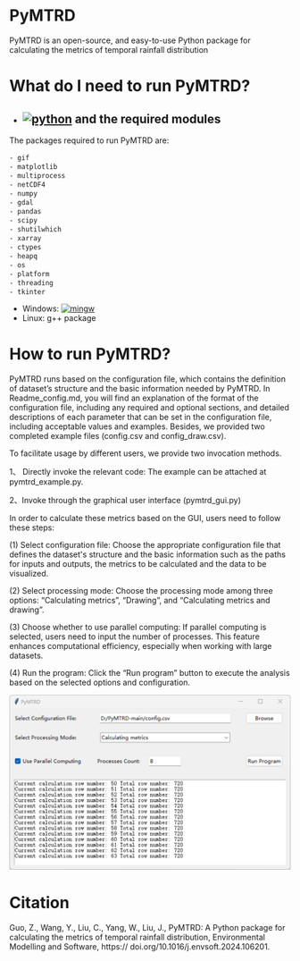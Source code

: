 # PyMTRD

PyMTRD is  an open-source, and easy-to-use Python package for calculating the metrics of temporal rainfall distribution

# What do I need to run PyMTRD?

* ## [![python](https://img.shields.io/badge/Python-3-3776AB.svg?style=flat&logo=python&logoColor=white)](https://www.python.org) and the required modules

The packages required to run PyMTRD are:

```
- gif
- matplotlib
- multiprocess
- netCDF4
- numpy
- gdal
- pandas
- scipy
- shutilwhich 
- xarray
- ctypes
- heapq
- os
- platform
- threading
- tkinter
```

* Windows: [![mingw](https://img.shields.io/badge/MinGW-w64-3776AB.svg)](https://www.mingw-w64.org/)
* Linux: g++ package

# How to run PyMTRD?



PyMTRD runs based on the configuration file, which contains the definition of dataset’s structure and the basic information needed by PyMTRD. In Readme_config.md, you will find an explanation of the format of the configuration file, including any required and optional sections, and detailed descriptions of each parameter that can be set in the configuration file, including acceptable values and examples. Besides, we provided  two completed example files (config.csv and config_draw.csv). 

To facilitate usage by different users, we provide two invocation methods.

1、 Directly invoke the relevant code: The example can be attached at pymtrd_example.py.

2、Invoke through the graphical user interface (pymtrd_gui.py)

In order to calculate these metrics based on the GUI, users need to follow these steps:

(1)	Select configuration file: Choose the appropriate configuration file that defines the dataset's structure and the basic information such as the paths for inputs and outputs, the metrics to be calculated and the data to be visualized.

(2)	Select processing mode: Choose the processing mode among three options: “Calculating metrics”, “Drawing”, and “Calculating metrics and drawing”.

(3)	Choose whether to use parallel computing: If parallel computing is selected, users need to input the number of processes. This feature enhances computational efficiency, especially when working with large datasets.

(4)	Run the program: Click the “Run program” button to execute the analysis based on the selected options and configuration.

![Image](https://github.com/ZXGuo-code/Image_Storage/blob/main/PyMTRD_GUI.png?raw=true)

# Citation
Guo, Z., Wang, Y., Liu, C., Yang, W., Liu, J., PyMTRD: A Python package for calculating the metrics of temporal rainfall distribution, Environmental Modelling and Software, https:// doi.org/10.1016/j.envsoft.2024.106201.
